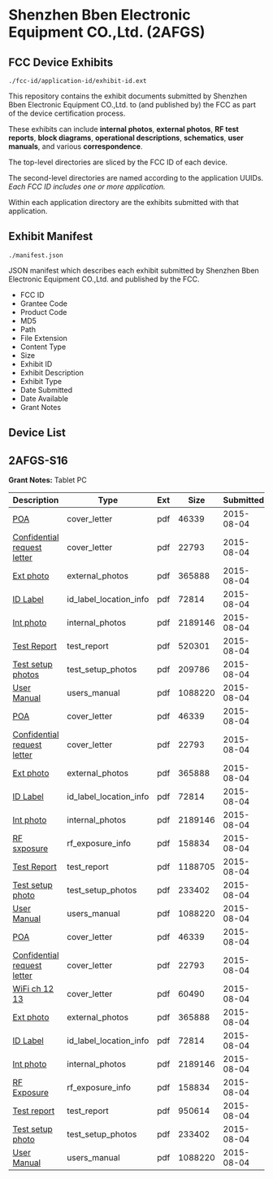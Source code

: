 # Shenzhen Bben Electronic Equipment CO.,Ltd. (2AFGS)
## FCC Device Exhibits

```
./fcc-id/application-id/exhibit-id.ext
```

This repository contains the exhibit documents submitted by Shenzhen Bben Electronic Equipment CO.,Ltd. to (and published by) the FCC as part of the device certification process.

These exhibits can include **internal photos**, **external photos**, **RF test reports**, **block diagrams**, **operational descriptions**, **schematics**, **user manuals**, and various **correspondence**.

The top-level directories are sliced by the FCC ID of each device.

The second-level directories are named according to the application UUIDs. *Each FCC ID includes one or more application.*

Within each application directory are the exhibits submitted with that application. 

## Exhibit Manifest

```
./manifest.json
```

JSON manifest which describes each exhibit submitted by Shenzhen Bben Electronic Equipment CO.,Ltd. and published by the FCC.

- FCC ID
- Grantee Code
- Product Code
- MD5
- Path
- File Extension
- Content Type
- Size
- Exhibit ID
- Exhibit Description
- Exhibit Type
- Date Submitted
- Date Available
- Grant Notes

## Device List
## 2AFGS-S16
**Grant Notes:** Tablet PC

| Description | Type | Ext | Size | Submitted | Available |
| ----------- | ---- | --- | ---- | --------- | --------- |
| [POA](2AFGS-S16/7e866d990f7d073e9ad3e2cf014006ce/2703643.pdf) | cover_letter | pdf | 46339 | 2015-08-04 | 2015-08-05 |
| [Confidential request letter](2AFGS-S16/7e866d990f7d073e9ad3e2cf014006ce/2703644.pdf) | cover_letter | pdf | 22793 | 2015-08-04 | 2015-08-05 |
| [Ext photo](2AFGS-S16/7e866d990f7d073e9ad3e2cf014006ce/2703649.pdf) | external_photos | pdf | 365888 | 2015-08-04 | 2015-08-05 |
| [ID Label](2AFGS-S16/7e866d990f7d073e9ad3e2cf014006ce/2703651.pdf) | id_label_location_info | pdf | 72814 | 2015-08-04 | 2015-08-05 |
| [Int photo](2AFGS-S16/7e866d990f7d073e9ad3e2cf014006ce/2703650.pdf) | internal_photos | pdf | 2189146 | 2015-08-04 | 2015-08-05 |
| [Test Report](2AFGS-S16/7e866d990f7d073e9ad3e2cf014006ce/2703658.pdf) | test_report | pdf | 520301 | 2015-08-04 | 2015-08-05 |
| [Test setup photos](2AFGS-S16/7e866d990f7d073e9ad3e2cf014006ce/2703659.pdf) | test_setup_photos | pdf | 209786 | 2015-08-04 | 2015-08-05 |
| [User Manual](2AFGS-S16/7e866d990f7d073e9ad3e2cf014006ce/2703652.pdf) | users_manual | pdf | 1088220 | 2015-08-04 | 2015-08-05 |
| [POA](2AFGS-S16/e57150361b1d8aa30486825a8ffa953c/2703643.pdf) | cover_letter | pdf | 46339 | 2015-08-04 | 2015-08-05 |
| [Confidential request letter](2AFGS-S16/e57150361b1d8aa30486825a8ffa953c/2703644.pdf) | cover_letter | pdf | 22793 | 2015-08-04 | 2015-08-05 |
| [Ext photo](2AFGS-S16/e57150361b1d8aa30486825a8ffa953c/2703649.pdf) | external_photos | pdf | 365888 | 2015-08-04 | 2015-08-05 |
| [ID Label](2AFGS-S16/e57150361b1d8aa30486825a8ffa953c/2703651.pdf) | id_label_location_info | pdf | 72814 | 2015-08-04 | 2015-08-05 |
| [Int photo](2AFGS-S16/e57150361b1d8aa30486825a8ffa953c/2703650.pdf) | internal_photos | pdf | 2189146 | 2015-08-04 | 2015-08-05 |
| [RF sxposure](2AFGS-S16/e57150361b1d8aa30486825a8ffa953c/2703646.pdf) | rf_exposure_info | pdf | 158834 | 2015-08-04 | 2015-08-05 |
| [Test Report](2AFGS-S16/e57150361b1d8aa30486825a8ffa953c/2703674.pdf) | test_report | pdf | 1188705 | 2015-08-04 | 2015-08-05 |
| [Test setup photo](2AFGS-S16/e57150361b1d8aa30486825a8ffa953c/2703648.pdf) | test_setup_photos | pdf | 233402 | 2015-08-04 | 2015-08-05 |
| [User Manual](2AFGS-S16/e57150361b1d8aa30486825a8ffa953c/2703652.pdf) | users_manual | pdf | 1088220 | 2015-08-04 | 2015-08-05 |
| [POA](2AFGS-S16/7068ae2fa77148da2c335b21a566acf4/2703643.pdf) | cover_letter | pdf | 46339 | 2015-08-04 | 2015-08-05 |
| [Confidential request letter](2AFGS-S16/7068ae2fa77148da2c335b21a566acf4/2703644.pdf) | cover_letter | pdf | 22793 | 2015-08-04 | 2015-08-05 |
| [WiFi ch 12 13](2AFGS-S16/7068ae2fa77148da2c335b21a566acf4/2703645.pdf) | cover_letter | pdf | 60490 | 2015-08-04 | 2015-08-05 |
| [Ext photo](2AFGS-S16/7068ae2fa77148da2c335b21a566acf4/2703649.pdf) | external_photos | pdf | 365888 | 2015-08-04 | 2015-08-05 |
| [ID Label](2AFGS-S16/7068ae2fa77148da2c335b21a566acf4/2703651.pdf) | id_label_location_info | pdf | 72814 | 2015-08-04 | 2015-08-05 |
| [Int photo](2AFGS-S16/7068ae2fa77148da2c335b21a566acf4/2703650.pdf) | internal_photos | pdf | 2189146 | 2015-08-04 | 2015-08-05 |
| [RF Exposure](2AFGS-S16/7068ae2fa77148da2c335b21a566acf4/2703646.pdf) | rf_exposure_info | pdf | 158834 | 2015-08-04 | 2015-08-05 |
| [Test report](2AFGS-S16/7068ae2fa77148da2c335b21a566acf4/2703647.pdf) | test_report | pdf | 950614 | 2015-08-04 | 2015-08-05 |
| [Test setup photo](2AFGS-S16/7068ae2fa77148da2c335b21a566acf4/2703648.pdf) | test_setup_photos | pdf | 233402 | 2015-08-04 | 2015-08-05 |
| [User Manual](2AFGS-S16/7068ae2fa77148da2c335b21a566acf4/2703652.pdf) | users_manual | pdf | 1088220 | 2015-08-04 | 2015-08-05 |
